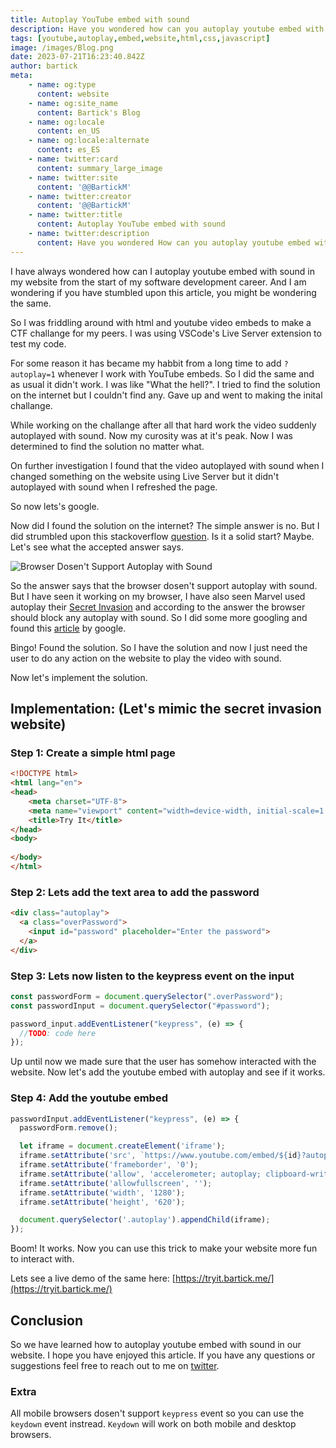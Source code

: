 ```yaml
---
title: Autoplay YouTube embed with sound
description: Have you wondered how can you autoplay youtube embed with sound in your website? I have found a simple way to achieve the same.
tags: [youtube,autoplay,embed,website,html,css,javascript]
image: /images/Blog.png
date: 2023-07-21T16:23:40.842Z
author: bartick
meta:
    - name: og:type
      content: website
    - name: og:site_name
      content: Bartick's Blog
    - name: og:locale
      content: en_US
    - name: og:locale:alternate
      content: es_ES
    - name: twitter:card
      content: summary_large_image
    - name: twitter:site
      content: '@@BartickM'
    - name: twitter:creator
      content: '@@BartickM'
    - name: twitter:title
      content: Autoplay YouTube embed with sound
    - name: twitter:description
      content: Have you wondered How can you autoplay youtube embed with sound in your website? I have found a simple way to achieve the same.
---
```


I have always wondered how can I autoplay youtube embed with sound in my website from the start of my software development career. And I am wondering if you have stumbled upon this article, you might be wondering the same. 

So I was friddling around with html and youtube video embeds to make a CTF challange for my peers. I was using VSCode's Live Server extension to test my code. 

For some reason it has became my habbit from a long time to add `?autoplay=1` whenever I work with YouTube embeds. So I did the same and as usual it didn't work. I was like "What the hell?". I tried to find the solution on the internet but I couldn't find any. Gave up and went to making the inital challange. 

While working on the challange after all that hard work the video suddenly autoplayed with sound. Now my curosity was at it's peak. Now I was determined to find the solution no matter what.

On further investigation I found that the video autoplayed with sound when I changed something on the website using Live Server but it didn't autoplayed with sound when I refreshed the page.

So now lets's google.

Now did I found the solution on the internet? The simple answer is no. But I did strumbled upon this stackoverflow [question](https://stackoverflow.com/questions/73651599/embed-youtube-video-doesnt-autoplay-with-audio). Is it a solid start? Maybe. Let's see what the accepted answer says.

![Browser Dosen't Support Autoplay with Sound](/images/posts/video-autoplay-stackoverflow.png)

So the answer says that the browser dosen't support autoplay with sound. But I have seen it working on my browser, I have also seen Marvel used autoplay their [Secret Invasion](https://www.theinvasionhasbegun.com/) and according to the answer the browser should block any autoplay with sound. So I did some more googling and found this [article](https://developers.google.com/web/updates/2017/09/autoplay-policy-changes) by google.

Bingo! Found the solution. So I have the solution and now I just need the user to do any action on the website to play the video with sound.

Now let's implement the solution.

## Implementation: (Let's mimic the secret invasion website)

### Step 1: Create a simple html page

```html
<!DOCTYPE html>
<html lang="en">
<head>
    <meta charset="UTF-8">
    <meta name="viewport" content="width=device-width, initial-scale=1.0">
    <title>Try It</title>
</head>
<body>
    
</body>
</html>
```

### Step 2: Lets add the text area to add the password
  
```html
<div class="autoplay">
  <a class="overPassword">
    <input id="password" placeholder="Enter the password">
  </a>
</div>
```

### Step 3: Lets now listen to the keypress event on the input

```js
const passwordForm = document.querySelector(".overPassword");
const passwordInput = document.querySelector("#password");

password_input.addEventListener("keypress", (e) => {
  //TODO: code here
});
```

Up until now we made sure that the user has somehow interacted with the website. Now let's add the youtube embed with autoplay and see if it works.

### Step 4: Add the youtube embed

```js
passwordInput.addEventListener("keypress", (e) => {
  passwordForm.remove();

  let iframe = document.createElement('iframe');
  iframe.setAttribute('src', `https://www.youtube.com/embed/${id}?autoplay=1&rel=0&controls=0&showinfo=0`);
  iframe.setAttribute('frameborder', '0');
  iframe.setAttribute('allow', 'accelerometer; autoplay; clipboard-write; encrypted-media; gyroscope; picture-in-picture; web-share');
  iframe.setAttribute('allowfullscreen', '');
  iframe.setAttribute('width', '1280');
  iframe.setAttribute('height', '620');

  document.querySelector('.autoplay').appendChild(iframe);
});
```

Boom! It works. Now you can use this trick to make your website more fun to interact with. 

Lets see a live demo of the same here: [https://tryit.bartick.me/](https://tryit.bartick.me/)

## Conclusion

So we have learned how to autoplay youtube embed with sound in our website. I hope you have enjoyed this article. If you have any questions or suggestions feel free to reach out to me on [twitter](https://twitter.com/BartickM).

### Extra
All mobile browsers dosen't support `keypress` event so you can use the `keydown` event instread. `Keydown` will work on both mobile and desktop browsers.
